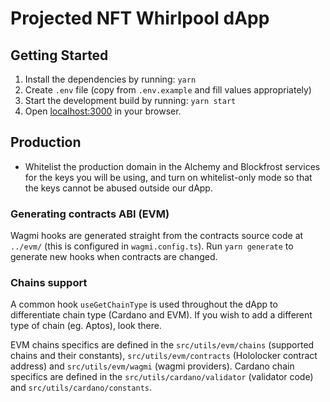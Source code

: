 # Projected NFT Whirlpool dApp

## Getting Started

1. Install the dependencies by running: `yarn`
2. Create `.env` file (copy from `.env.example` and fill values appropriately)
3. Start the development build by running: `yarn start`
4. Open [localhost:3000](http://localhost:3000) in your browser.

## Production

- Whitelist the production domain in the Alchemy and Blockfrost services for the keys you will be using, and turn on whitelist-only mode so that the keys cannot be abused outside our dApp.

### Generating contracts ABI (EVM)

Wagmi hooks are generated straight from the contracts source code at `../evm/` (this is configured in `wagmi.config.ts`).
Run `yarn generate` to generate new hooks when contracts are changed.

### Chains support

A common hook `useGetChainType` is used throughout the dApp to differentiate chain type (Cardano and EVM). If you wish to add a different type of chain (eg. Aptos), look there.

EVM chains specifics are defined in the `src/utils/evm/chains` (supported chains and their constants), `src/utils/evm/contracts` (Hololocker contract address) and `src/utils/evm/wagmi` (wagmi providers).
Cardano chain specifics are defined in the `src/utils/cardano/validator` (validator code) and `src/utils/cardano/constants`.
